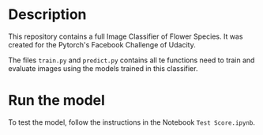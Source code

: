 # Description

This repository contains a full Image Classifier of Flower Species. It was created for the Pytorch's Facebook Challenge of Udacity.

The files `train.py` and `predict.py` contains all te functions need to train and evaluate images using the models trained in this classifier.

# Run the model

To test the model, follow the instructions in the Notebook `Test Score.ipynb`.